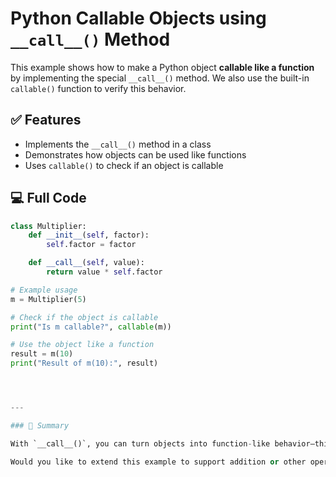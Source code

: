 # Python Callable Objects using `__call__()` Method

This example shows how to make a Python object **callable like a function** by implementing the special `__call__()` method. We also use the built-in `callable()` function to verify this behavior.

## ✅ Features

- Implements the `__call__()` method in a class
- Demonstrates how objects can be used like functions
- Uses `callable()` to check if an object is callable

## 💻 Full Code

```python
class Multiplier:
    def __init__(self, factor):
        self.factor = factor

    def __call__(self, value):
        return value * self.factor

# Example usage
m = Multiplier(5)

# Check if the object is callable
print("Is m callable?", callable(m))

# Use the object like a function
result = m(10)
print("Result of m(10):", result)




---

### 📘 Summary

With `__call__()`, you can turn objects into function-like behavior—this is especially useful in advanced programming like decorators, machine learning pipelines, or middleware design.

Would you like to extend this example to support addition or other operations as well?
